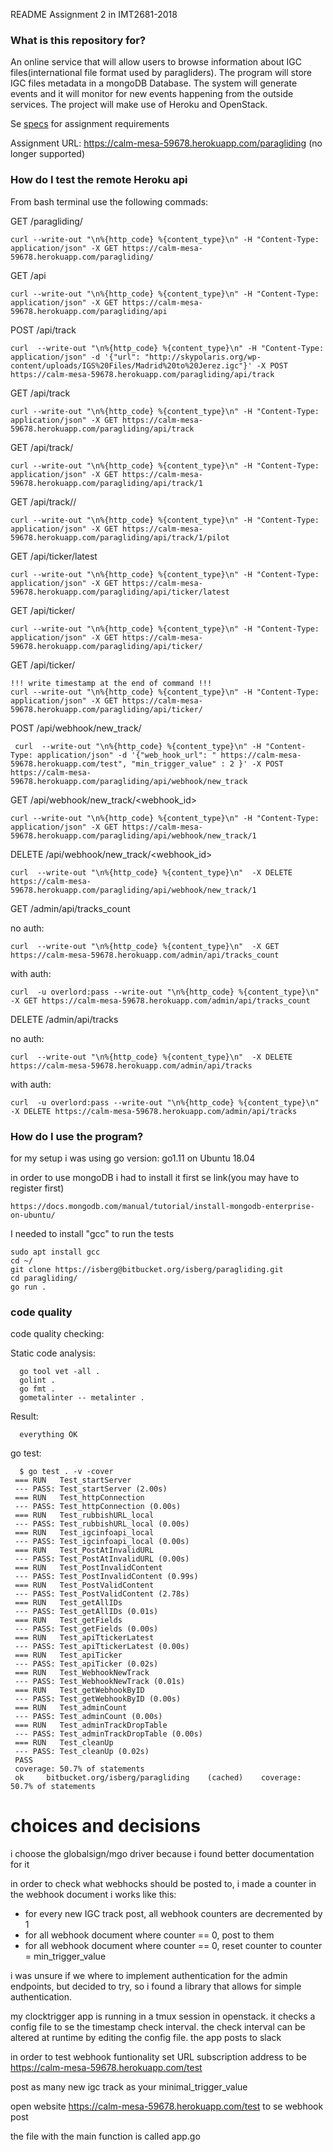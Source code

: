  README Assignment 2 in IMT2681-2018


### What is this repository for? ###
An online service that will allow users to browse information about IGC files(international file format used by paragliders). The program will store IGC files metadata in a mongoDB Database. The system will generate events and it will monitor for new events happening from the outside services. The project will make use of Heroku and OpenStack.

Se [specs](https://github.com/isberg1/REST-API-IMT2681_assignment_2_paragliding/blob/master/Assignment%202%20spesifications.md) for assignment requirements




Assignment URL: https://calm-mesa-59678.herokuapp.com/paragliding (no longer supported)

### How do I test the remote Heroku api ###

From bash terminal use the following commads:

GET /paragliding/

    curl --write-out "\n%{http_code} %{content_type}\n" -H "Content-Type: application/json" -X GET https://calm-mesa-59678.herokuapp.com/paragliding/

GET /api

    curl --write-out "\n%{http_code} %{content_type}\n" -H "Content-Type: application/json" -X GET https://calm-mesa-59678.herokuapp.com/paragliding/api

POST /api/track

    curl  --write-out "\n%{http_code} %{content_type}\n" -H "Content-Type: application/json" -d '{"url": "http://skypolaris.org/wp-content/uploads/IGS%20Files/Madrid%20to%20Jerez.igc"}' -X POST https://calm-mesa-59678.herokuapp.com/paragliding/api/track

GET /api/track

    curl --write-out "\n%{http_code} %{content_type}\n" -H "Content-Type: application/json" -X GET https://calm-mesa-59678.herokuapp.com/paragliding/api/track

GET /api/track/<id>

    curl --write-out "\n%{http_code} %{content_type}\n" -H "Content-Type: application/json" -X GET https://calm-mesa-59678.herokuapp.com/paragliding/api/track/1

GET /api/track/<id>/<field>

    curl --write-out "\n%{http_code} %{content_type}\n" -H "Content-Type: application/json" -X GET https://calm-mesa-59678.herokuapp.com/paragliding/api/track/1/pilot

GET /api/ticker/latest

    curl --write-out "\n%{http_code} %{content_type}\n" -H "Content-Type: application/json" -X GET https://calm-mesa-59678.herokuapp.com/paragliding/api/ticker/latest

GET /api/ticker/

    curl --write-out "\n%{http_code} %{content_type}\n" -H "Content-Type: application/json" -X GET https://calm-mesa-59678.herokuapp.com/paragliding/api/ticker/

GET /api/ticker/<timestamp>

    !!! write timestamp at the end of command !!!
    curl --write-out "\n%{http_code} %{content_type}\n" -H "Content-Type: application/json" -X GET https://calm-mesa-59678.herokuapp.com/paragliding/api/ticker/

POST /api/webhook/new_track/


     curl  --write-out "\n%{http_code} %{content_type}\n" -H "Content-Type: application/json" -d '{"web_hook_url": " https://calm-mesa-59678.herokuapp.com/test", "min_trigger_value" : 2 }' -X POST https://calm-mesa-59678.herokuapp.com/paragliding/api/webhook/new_track

GET /api/webhook/new_track/<webhook_id>

    curl --write-out "\n%{http_code} %{content_type}\n" -H "Content-Type: application/json" -X GET https://calm-mesa-59678.herokuapp.com/paragliding/api/webhook/new_track/1

DELETE /api/webhook/new_track/<webhook_id>

    curl  --write-out "\n%{http_code} %{content_type}\n"  -X DELETE https://calm-mesa-59678.herokuapp.com/paragliding/api/webhook/new_track/1

GET /admin/api/tracks_count

no auth:

    curl  --write-out "\n%{http_code} %{content_type}\n"  -X GET https://calm-mesa-59678.herokuapp.com/admin/api/tracks_count
with auth:

    curl  -u overlord:pass --write-out "\n%{http_code} %{content_type}\n"  -X GET https://calm-mesa-59678.herokuapp.com/admin/api/tracks_count

DELETE /admin/api/tracks

no auth:

    curl  --write-out "\n%{http_code} %{content_type}\n"  -X DELETE https://calm-mesa-59678.herokuapp.com/admin/api/tracks
with auth:

    curl  -u overlord:pass --write-out "\n%{http_code} %{content_type}\n"  -X DELETE https://calm-mesa-59678.herokuapp.com/admin/api/tracks


### How do I use the program? ###


for my setup i was using go version: go1.11 on Ubuntu 18.04

in order to use mongoDB i had to install it first se link(you may have to register first)

    https://docs.mongodb.com/manual/tutorial/install-mongodb-enterprise-on-ubuntu/


I needed to install "gcc" to run the tests

	sudo apt install gcc
	cd ~/
	git clone https://isberg@bitbucket.org/isberg/paragliding.git
	cd paragliding/
	go run .




### code quality ###

code quality checking:

Static code analysis:  

      go tool vet -all .
      golint .
      go fmt .
      gometalinter -- metalinter .

Result:

      everything OK


go test:

      $ go test . -v -cover
     === RUN   Test_startServer
     --- PASS: Test_startServer (2.00s)
     === RUN   Test_httpConnection
     --- PASS: Test_httpConnection (0.00s)
     === RUN   Test_rubbishURL_local
     --- PASS: Test_rubbishURL_local (0.00s)
     === RUN   Test_igcinfoapi_local
     --- PASS: Test_igcinfoapi_local (0.00s)
     === RUN   Test_PostAtInvalidURL
     --- PASS: Test_PostAtInvalidURL (0.00s)
     === RUN   Test_PostInvalidContent
     --- PASS: Test_PostInvalidContent (0.99s)
     === RUN   Test_PostValidContent
     --- PASS: Test_PostValidContent (2.78s)
     === RUN   Test_getAllIDs
     --- PASS: Test_getAllIDs (0.01s)
     === RUN   Test_getFields
     --- PASS: Test_getFields (0.00s)
     === RUN   Test_apiTtickerLatest
     --- PASS: Test_apiTtickerLatest (0.00s)
     === RUN   Test_apiTicker
     --- PASS: Test_apiTicker (0.02s)
     === RUN   Test_WebhookNewTrack
     --- PASS: Test_WebhookNewTrack (0.01s)
     === RUN   Test_getWebhookByID
     --- PASS: Test_getWebhookByID (0.00s)
     === RUN   Test_adminCount
     --- PASS: Test_adminCount (0.00s)
     === RUN   Test_adminTrackDropTable
     --- PASS: Test_adminTrackDropTable (0.00s)
     === RUN   Test_cleanUp
     --- PASS: Test_cleanUp (0.02s)
     PASS
     coverage: 50.7% of statements
     ok  	bitbucket.org/isberg/paragliding	(cached)	coverage: 50.7% of statements


# choices and decisions

i choose the globalsign/mgo driver because i found better documentation for it


in order to check what webhocks should be posted to, i made a counter in the webhook document
i works like this:

* for every new IGC track post, all webhook counters are decremented by 1
* for all webhook document where counter == 0, post to them
* for all webhook document where counter == 0, reset counter to counter = min_trigger_value

i was unsure if we where to implement authentication for the admin endpoints, but decided to try, so i
found a library that allows for simple authentication.

my clocktrigger app is running in a tmux session in openstack. it checks a config file to se the timestamp
check interval. the check interval can be altered at runtime by editing the config file. the app posts to slack


in order to test webhook funtionality set URL subscription address to be https://calm-mesa-59678.herokuapp.com/test

post as many new igc track as your minimal_trigger_value

open website https://calm-mesa-59678.herokuapp.com/test to se webhook post

the file with the main function is called app.go
